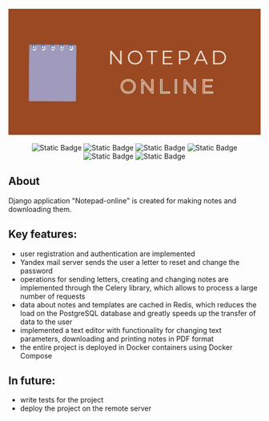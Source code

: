 <p align="center">
  <img src="static/images/doc-logo.png"/>
</p>

<p align="center">
  <img alt="Static Badge" src="https://img.shields.io/badge/Python-3.9-blue">
  <img alt="Static Badge" src="https://img.shields.io/badge/Django-4.2-purple">
  <img alt="Static Badge" src="https://img.shields.io/badge/PostgreSQL-15.4-green">
  <img alt="Static Badge" src="https://img.shields.io/badge/ckeditor-pink">
  <img alt="Static Badge" src="https://img.shields.io/badge/redis-red">
  <img alt="Static Badge" src="https://img.shields.io/badge/celery-DAAB29">
</p>

## About

Django application "Notepad-online" is created for making notes and downloading them.

## Key features:

- user registration and authentication are implemented 
- Yandex mail server sends the user a letter to reset and change the password
- operations for sending letters, creating and changing notes are implemented through the Celery library, which allows to process a large number of requests
- data about notes and templates are cached in Redis, which reduces the load on the PostgreSQL database and greatly speeds up the transfer of data to the user
- implemented a text editor with functionality for changing text parameters, downloading and printing notes in PDF format
- the entire project is deployed in Docker containers using Docker Compose

## In future:

- write tests for the project
- deploy the project on the remote server
